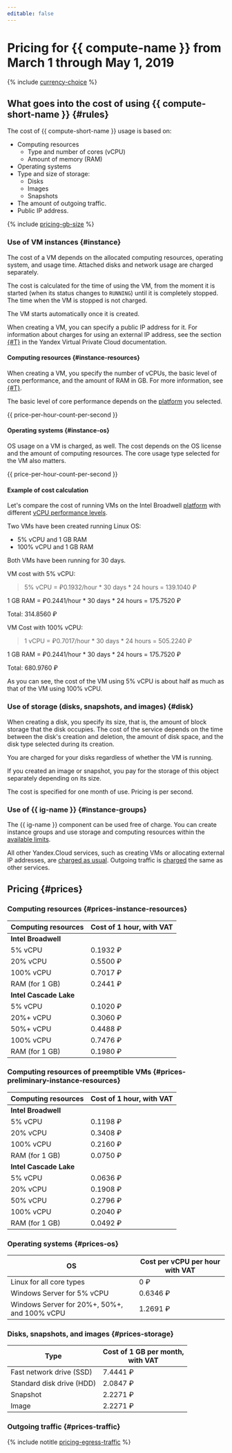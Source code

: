 ```yaml
---
editable: false
---
```

# Pricing for {{ compute-name }} from March 1 through May 1, 2019

{% include [currency-choice](../../_includes/pricing/currency-choice.md) %}

## What goes into the cost of using {{ compute-short-name }} {#rules}

The cost of {{ compute-short-name }} usage is based on:

* Computing resources
    * Type and number of cores (vCPU)
    * Amount of memory (RAM)
* Operating systems
* Type and size of storage:
    * Disks
    * Images
    * Snapshots
* The amount of outgoing traffic.
* Public IP address.

{% include [pricing-gb-size](../../_includes/pricing-gb-size.md) %}

### Use of VM instances {#instance}

The cost of a VM depends on the allocated computing resources, operating system, and usage time. Attached disks and network usage are charged separately.

The cost is calculated for the time of using the VM, from the moment it is started (when its status changes to `RUNNING`) until it is completely stopped. The time when the VM is stopped is not charged.

The VM starts automatically once it is created.

When creating a VM, you can specify a public IP address for it.
For information about charges for using an external IP address, see the section [{#T}](../../vpc/pricing.md) in the Yandex Virtual Private Cloud documentation.

#### Computing resources {#instance-resources}

When creating a VM, you specify the number of vCPUs, the basic level of core performance, and the amount of RAM in GB. For more information, see [{#T}](../concepts/performance-levels.md).

The basic level of core performance depends on the [platform](../concepts/vm-platforms.md) you selected.

{{ price-per-hour-count-per-second }}

#### Operating systems {#instance-os}

OS usage on a VM is charged, as well. The cost depends on the OS license and the amount of computing resources. The core usage type selected for the VM also matters.

{{ price-per-hour-count-per-second }}

#### Example of cost calculation

Let's compare the cost of running VMs on the Intel Broadwell [platform](../concepts/vm-platforms.md) with different [vCPU performance levels](../concepts/performance-levels.md).

Two VMs have been created running Linux OS:

* 5% vCPU and 1 GB RAM
* 100% vCPU and 1 GB RAM

Both VMs have been running for 30 days.

VM cost with 5% vCPU:

> 5% vCPU = ₽0.1932/hour * 30 days * 24 hours = 139.1040 ₽

1 GB RAM = ₽0.2441/hour * 30 days * 24 hours = 175.7520 ₽

Total: 314.8560 ₽

VM Cost with 100% vCPU:

> 1 vCPU = ₽0.7017/hour * 30 days * 24 hours = 505.2240 ₽

1 GB RAM = ₽0.2441/hour * 30 days * 24 hours = 175.7520 ₽

Total: 680.9760 ₽

As you can see, the cost of the VM using 5% vCPU is about half as much as that of the VM using 100% vCPU.

### Use of storage (disks, snapshots, and images) {#disk}

When creating a disk, you specify its size, that is, the amount of block storage that the disk occupies. The cost of the service depends on the time between the disk's creation and deletion, the amount of disk space, and the disk type selected during its creation.

You are charged for your disks regardless of whether the VM is running.

If you created an image or snapshot, you pay for the storage of this object separately depending on its size.

The cost is specified for one month of use. Pricing is per second.

### Use of {{ ig-name }} {#instance-groups}

The {{ ig-name }} component can be used free of charge. You can create instance groups and use storage and computing resources within the [available limits](../concepts/limits.md).

All other Yandex.Cloud services, such as creating VMs or allocating external IP addresses, are [charged as usual](../../billing/pricing.md). Outgoing traffic is [charged](#prices-traffic) the same as other services.

## Pricing {#prices}

### Computing resources  {#prices-instance-resources}

| Computing resources | Cost of 1 hour, with VAT |
| ----- | ----- |
| **Intel Broadwell** |
| 5% vCPU | 0.1932 ₽ |
| 20% vCPU | 0.5500 ₽ |
| 100% vCPU | 0.7017 ₽ |
| RAM (for 1 GB) | 0.2441 ₽ |
| **Intel Cascade Lake** |
| 5% vCPU | 0.1020 ₽ |
| 20%+ vCPU | 0.3060 ₽ |
| 50%+ vCPU | 0.4488 ₽ |
| 100% vCPU | 0.7476 ₽ |
| RAM (for 1 GB) | 0.1980 ₽ |

### Computing resources of preemptible VMs {#prices-preliminary-instance-resources}

| Computing resources | Cost of 1 hour, with VAT |
| ----- | ----- |
| **Intel Broadwell** |
| 5% vCPU | 0.1198 ₽ |
| 20% vCPU | 0.3408 ₽ |
| 100% vCPU | 0.2160 ₽ |
| RAM (for 1 GB) | 0.0750 ₽ |
| **Intel Cascade Lake** |
| 5% vCPU | 0.0636 ₽ |
| 20% vCPU | 0.1908 ₽ |
| 50% vCPU | 0.2796 ₽ |
| 100% vCPU | 0.2040 ₽ |
| RAM (for 1 GB) | 0.0492 ₽ |

### Operating systems {#prices-os}

| OS | Cost per vCPU per hour with VAT |
| ----- | ----- |
| Linux for all core types | 0 ₽ |
| Windows Server for 5% vCPU | 0.6346 ₽ |
| Windows Server for 20%+, 50%+, and 100% vCPU | 1.2691 ₽ |

### Disks, snapshots, and images {#prices-storage}

| Type | Cost of 1 GB per month,<br/> with VAT |
| ----- | ----- |
| Fast network drive (SSD) | 7.4441 ₽ |
| Standard disk drive (HDD) | 2.0847 ₽ |
| Snapshot | 2.2271 ₽ |
| Image | 2.2271 ₽ |

### Outgoing traffic {#prices-traffic}

{% include notitle [pricing-egress-traffic](../../_includes/pricing/pricing-egress-traffic.md) %}


